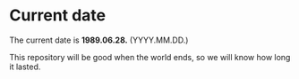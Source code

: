 # Current date

The current date is **1989.06.28.** (YYYY.MM.DD.)

This repository will be good when the world ends, so we will know how long it lasted.